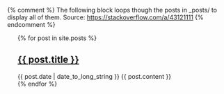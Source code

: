 {% comment %} 
    The following block loops though the posts in _posts/
    to display all of them.
    Source: https://stackoverflow.com/a/43121111
{% endcomment %}
    
<ul>
    {% for post in site.posts %}
    <article>
        <h2>
            <a href="{{ post.url }}">
                {{ post.title }}
            </a>
        </h2>
        <time datetime="{{ post.date | date: '%Y-%m-%d'}}">{{ post.date | date_to_long_string }}</time>
        {{ post.content }}
    </article>
    {% endfor %}
</ul>